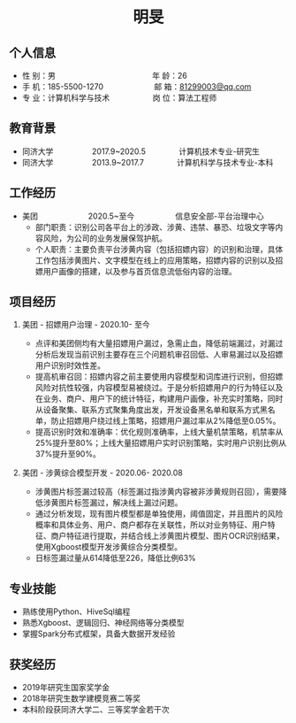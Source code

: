  <center>
     <h1>明旻</h1>
 </center>

## 个人信息 

* 性 别：男&emsp;&emsp;&emsp;&emsp;&emsp;&emsp;&emsp;&emsp;&emsp;&emsp;&emsp;&emsp;&ensp;年 龄：26  
* 手 机：185-5500-1270 &emsp;&emsp;&emsp;&emsp;&emsp;&emsp; 邮 箱：81299003@qq.com   
* 专 业：计算机科学与技术 &emsp;&emsp;&emsp;&emsp;&emsp; 岗 位：算法工程师

## 教育背景

* 同济大学&emsp;&emsp;&emsp;&emsp;&emsp;2017.9~2020.5&emsp;&emsp;&emsp;&emsp; 计算机技术专业-研究生         
* 同济大学&emsp;&emsp;&emsp;&emsp;&emsp;2013.9~2017.7&emsp;&emsp;&emsp;&emsp; 计算机科学与技术专业-本科  

## 工作经历

* 美团&emsp;&emsp;&emsp;&emsp;&emsp;&emsp;&ensp;2020.5~至今&emsp;&emsp;&emsp;&emsp;&emsp; 信息安全部-平台治理中心
    - 部门职责：识别公司各平台上的涉政、涉黄、违禁、暴恐、垃圾文字等内容风险，为公司的业务发展保驾护航。
    - 个人职责：主要负责平台涉黄内容（包括招嫖内容）的识别和治理，具体工作包括涉黄图片、文字模型在线上的应用策略，招嫖内容的识别以及招嫖用户画像的搭建，以及参与首页信息流低俗内容的治理。

## 项目经历

1. 美团 - 招嫖用户治理 - 2020.10- 至今
    * 点评和美团侧均有大量招嫖用户漏过，急需止血，降低前端漏过，对漏过分析后发现当前识别主要存在三个问题机审召回低、人审易漏过以及招嫖用户识别时效性差。
    * 提高机审召回：招嫖内容之前主要使用内容模型和词库进行识别，但招嫖风险对抗性较强，内容模型易被绕过。于是分析招嫖用户的行为特征以及在业务、商户、用户下的统计特征，构建用户画像，补充实时策略，同时从设备聚集、联系方式聚集角度出发，开发设备黑名单和联系方式黑名单，防止招嫖用户绕过线上策略，招嫖用户漏过率从2%降低至0.05%。
    * 提高识别时效和准确率：优化规则准确率，上线大量机禁策略，机禁率从25%提升至80%；上线大量招嫖用户实时识别策略，实时用户识别比例从37%提升至90%。

2. 美团 - 涉黄综合模型开发 - 2020.06- 2020.08 
    * 涉黄图片标签漏过较高（标签漏过指涉黄内容被非涉黄规则召回），需要降低涉黄图片标签漏过，解决线上漏过问题。
    * 通过分析发现，现有图片模型都是单独使用，阈值固定，并且图片的风险概率和具体业务、用户、商户都存在关联性，所以对业务特征、用户特征、商户特征进行提取，并结合线上涉黄图片模型、图片OCR识别结果，使用Xgboost模型开发涉黄综合分类模型。
    * 日标签漏过量从614降低至226，降低比例63%

## 专业技能

* 熟练使用Python、HiveSql编程
* 熟悉Xgboost、逻辑回归、神经网络等分类模型
* 掌握Spark分布式框架，具备大数据开发经验

## 获奖经历
* 2019年研究生国家奖学金
* 2018年研究生数学建模竞赛二等奖
* 本科阶段获同济大学二、三等奖学金若干次
